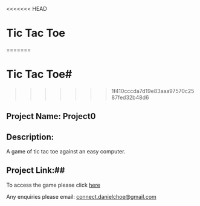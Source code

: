 <<<<<<< HEAD
# Tic Tac Toe
=======
# Tic Tac Toe#
>>>>>>> 1f410cccda7d19e83aaa97570c2587fed32b48d6

## Project Name: Project0

## Description:
A game of tic tac toe against an easy computer.

## Project Link:##

To access the game please click [here](https://dcc7.github.io/project0/)

Any enquiries please email: connect.danielchoe@gmail.com
